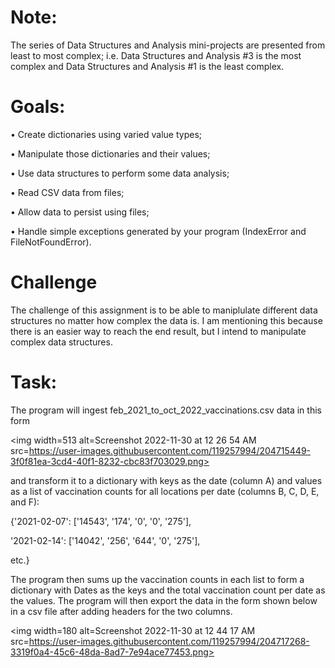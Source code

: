 # Note:
The series of Data Structures and Analysis mini-projects are presented from least to most complex; i.e. Data Structures and Analysis #3 is the most complex and Data Structures and Analysis #1 is the least complex.
# Goals:
• Create dictionaries using varied value types;

• Manipulate those dictionaries and their values;

• Use data structures to perform some data analysis;

• Read CSV data from files;

• Allow data to persist using files;

• Handle simple exceptions generated by your program (IndexError and FileNotFoundError).
# Challenge
The challenge of this assignment is to be able to maniplulate different data structures no matter how complex the data is. I am mentioning this because there is an easier way to reach the end result, but I intend to manipulate complex data structures.

# Task:
The program will ingest feb_2021_to_oct_2022_vaccinations.csv data in this form

<img width=513 alt=Screenshot 2022-11-30 at 12 26 54 AM src=https://user-images.githubusercontent.com/119257994/204715449-3f0f81ea-3cd4-40f1-8232-cbc83f703029.png>

and transform it to a dictionary with keys as the date (column A) and values as a list of vaccination counts for all locations per date (columns B, C, D, E, and F): 

{'2021-02-07': ['14543', '174', '0', '0', '275'], 

'2021-02-14': ['14042', '256', '644', '0', '275'],

etc.}

The program then sums up the vaccination counts in each list to form a dictionary with Dates as the keys and the total vaccination count per date as the values. The program will then export the data in the form shown below in a csv file after adding headers for the two columns.

<img width=180 alt=Screenshot 2022-11-30 at 12 44 17 AM src=https://user-images.githubusercontent.com/119257994/204717268-3319f0a4-45c6-48da-8ad7-7e94ace77453.png>
